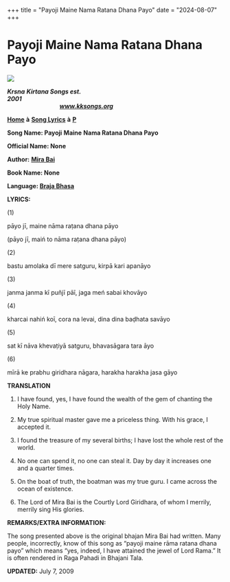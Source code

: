 +++
title = "Payoji Maine Nama Ratana Dhana Payo"
date = "2024-08-07"
+++

# Payoji Maine Nama Ratana Dhana Payo
**[![](http://kksongs.org/image_files/image002.jpg)](http://kksongs.org/)**

**_Krsna_** **_Kirtana Songs est. 2001_**                                                                                                                                                      **_www.kksongs.org_**

**[Home](http://kksongs.org/)** **à** **[Song Lyrics](http://kksongs.org/lyrics.html)** **à** **[P](http://kksongs.org/songs/song_p.html)**

**Song Name: Payoji** **Maine** **Nama Ratana Dhana Payo**

**Official Name: None**

**Author:** [**Mira Bai**](http://kksongs.org/authors/list/mirabai.html)

**Book Name: None**

**Language: [Braja Bhasa](http://kksongs.org/language/list/braja_bhasa.html)**

**LYRICS:**

(1)

pāyo jī, maine nāma raṭana dhana pāyo

(pāyo jī, maiń to nāma raṭana dhana pāyo)

(2)

bastu amolaka dī mere satguru, kirpā kari apanāyo

(3)

janma janma kī puñjī pāī, jaga meń sabai khovāyo

(4)

kharcai nahiń koī, cora na levai, dina dina baḍhata savāyo

(5)

sat kī nāva khevaṭiyā satguru, bhavasāgara tara āyo

(6)

mīrā ke prabhu giridhara nāgara, harakha harakha jasa gāyo

**TRANSLATION**

1) I have found, yes, I have found the wealth of the gem of chanting the Holy Name.

  
2) My true spiritual master gave me a priceless thing. With his grace, I accepted it.

3) I found the treasure of my several births; I have lost the whole rest of the world.

4) No one can spend it, no one can steal it. Day by day it increases one and a quarter times.

5) On the boat of truth, the boatman was my true guru. I came across the ocean of existence.

6) The Lord of Mira Bai is the Courtly Lord Giridhara, of whom I merrily, merrily sing His glories.

**REMARKS/EXTRA INFORMATION:**

The song presented above is the original bhajan Mira Bai had written. Many people, incorrectly, know of this song as “payoji maine rāma ratana dhana payo” which means “yes, indeed, I have attained the jewel of Lord Rama.” It is often rendered in Raga Pahadi in Bhajani Tala.

**UPDATED:** July 7, 2009
